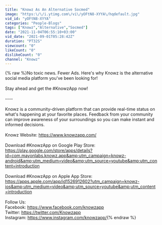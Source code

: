 ```yaml
---
title: "Knowz As An Alternative Socmed"
image: "https:\/\/i.ytimg.com\/vi\/yOFtN8-XYYA\/hqdefault.jpg"
vid_id: "yOFtN8-XYYA"
categories: "People-Blogs"
tags: ["Knowz","Alternative","Socmed"]
date: "2021-11-04T06:55:10+03:00"
vid_date: "2021-09-01T05:28:42Z"
duration: "PT32S"
viewcount: "0"
likeCount: "0"
dislikeCount: "0"
channel: "Knowz"
---
```

{% raw %}No toxic news. Fewer Ads. Here's why Knowz is the alternative social media platform you've been looking for!<br /><br />Stay ahead and get the #KnowzApp now!<br /><br />----<br /><br />Knowz is a community-driven platform that can provide real-time status on what's happening at your favorite places. Feedback from your community can improve awareness of your surroundings so you can make instant and informed decisions.<br /><br />Knowz Website: <a rel="nofollow" target="blank" href="https://www.knowzapp.com/">https://www.knowzapp.com/</a><br /><br />Download #KnowzApp on Google Play Store: <a rel="nofollow" target="blank" href="https://play.google.com/store/apps/details?id=com.mayonlabs.knowz.app&amp;utm_campaign=knowz-android&amp;utm_medium=video&amp;utm_source=youtube&amp;utm_content=introduction">https://play.google.com/store/apps/details?id=com.mayonlabs.knowz.app&amp;utm_campaign=knowz-android&amp;utm_medium=video&amp;utm_source=youtube&amp;utm_content=introduction</a><br /><br />Download #KnowzApp on Apple App Store: <a rel="nofollow" target="blank" href="https://apps.apple.com/app/id1526912602?utm_campaign=knowz-ios&amp;utm_medium=video&amp;utm_source=youtube&amp;utm_content=introduction">https://apps.apple.com/app/id1526912602?utm_campaign=knowz-ios&amp;utm_medium=video&amp;utm_source=youtube&amp;utm_content=introduction</a><br /><br />Follow Us: <br />Facebook: <a rel="nofollow" target="blank" href="https://www.facebook.com/knowzapp">https://www.facebook.com/knowzapp</a><br />Twitter: <a rel="nofollow" target="blank" href="https://twitter.com/Knowzapp">https://twitter.com/Knowzapp</a><br />Instagram: <a rel="nofollow" target="blank" href="https://www.instagram.com/knowzapp/">https://www.instagram.com/knowzapp/</a>{% endraw %}
